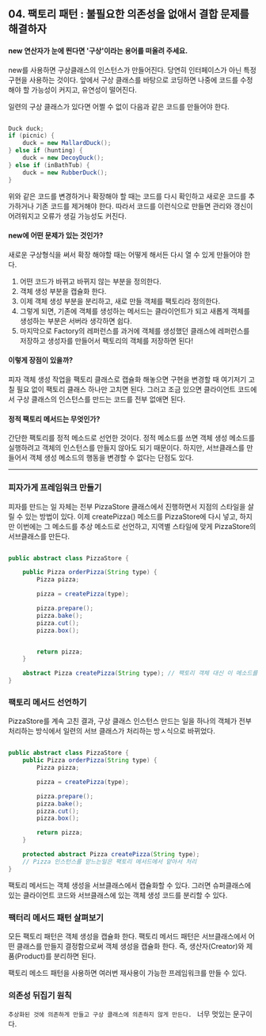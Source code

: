 ## 04. 팩토리 패턴 : 불필요한 의존성을 없애서 결합 문제를 해결하자

#### new 연산자가 눈에 띈다면 '구상'이라는 용어를 떠올려 주세요.

new를 사용하면 구상클래스의 인스턴스가 만들어진다. 당연히 인터페이스가 아닌 특정 구현을 사용하는 것이다. 앞에서 구상 클래스를 바탕으로 코딩하면 나중에 코드를 수정해야 할 가능성이 커지고, 유연성이 떨어진다.

일련의 구상 클래스가 있다면 어쩔 수 없이 다음과 같은 코드를 만들어야 한다.

```java

Duck duck;
if (picnic) {
    duck = new MallardDuck();
} else if (hunting) {
    duck = new DecoyDuck();
} else if (inBathTub) {
    duck = new RubberDuck();
}
```


위와 같은 코드를 변경하거나 확장해야 할 때는 코드를 다시 확인하고 새로운 코드를 추가하거나 기존 코드를 제거해야 한다. 따라서 코드를 이런식으로 만들면 관리와 갱신이 어려워지고 오류가 생길 가능성도 커진다.


#### new에 어떤 문제가 있는 것인가?

새로운 구상형식을 써서 확장 해야할 때는 어떻게 해서든 다시 열 수 있게 만들어야 한다.

1. 어떤 코드가 바뀌고 바뀌지 않는 부분을 정의한다.
2. 객체 생성 부분을 캡슐화 한다.
3. 이제 객체 생성 부분을 분리하고, 새로 만들 객체를 팩토리라 정의한다.
4. 그렇게 되면, 기존에 객체를 생성하는 메서드는 클라이언트가 되고 새롭게 객체를 생성하는 부분은 서버라 생각하면 쉽다.
5. 마지막으로 Factory의 레퍼런스를 과거에 객체를 생성했던 클래스에 레퍼런스를 저장하고 생성자를 만들어서 팩토리의 객체를 저장하면 된다!

#### 이렇게 장점이 있을까?

피자 객체 생성 작업을 팩토리 클래스로 캡슐화 해놓으면 구현을 변경할 때 여기저기 고칠 필요 없이 팩토리 클래스 하나만 고치면 된다. 그러고 조금 있으면 클라이언트 코드에서 구상 클래스의 인스턴스를 만드는 코드를 전부 없애면 된다.

#### 정적 팩토리 메서드는 무엇인가?

간단한 팩토리를 정적 메소드로 선언한 것이다. 정적 메소드를 쓰면 객체 생성 메소드를 실행하려고 객체의 인스턴스를 만들지 않아도 되기 때문이다. 하지만, 서브클래스를 만들어서 객체 생성 메소드의 행동을 변경할 수 없다는 단점도 있다.

___

### 피자가게 프레임워크 만들기

피자를 만드는 일 자체는 전부 PizzaStore 클래스에서 진행하면서 지점의 스타일을 살릴 수 있는 방법이 있다.
이제 createPizza() 메소드를 PizzaStore에 다시 넣고, 하지만 이번에는 그 메소드를 추상 메소드로 선언하고, 지역별 스타일에 맞게 PizzaStore의 서브클래스를 만든다.

```java

public abstract class PizzaStore {

    public Pizza orderPizza(String type) {
        Pizza pizza;

        pizza = createPizza(type);

        pizza.prepare();
        pizza.bake();
        pizza.cut();
        pizza.box();


        return pizza;
    }

    abstract Pizza createPizza(String type); // 팩토리 객체 대신 이 메소드를 사용한다.
}
```

### 팩토리 메서드 선언하기

PizzaStore를 계속 고친 결과, 구상 클래스 인스턴스 만드는 일을 하나의 객체가 전부 처리하는 방식에서 일련의 서브 클래스가 처리하는 방ㅅ식으로 바뀌었다.

```java

public abstract class PizzaStore {
    public Pizza orderPizza(String type) {
        Pizza pizza;

        pizza = createPizza(type);

        pizza.prepare();
        pizza.bake();
        pizza.cut();
        pizza.box();

        return pizza;
    }

    protected abstract Pizza createPizza(String type);
    // Pizza 인스턴스를 맏느는일은 팩토리 메서드에서 맡아서 처리
}
```

팩토리 메서드는 객체 생성을 서브클래스에서 캡슐화할 수 있다. 그러면 슈퍼클래스에 있는 클라이언트 코드와 서브클래스에 있는 객체 생성 코드를 분리할 수 있다.

### 팩터리 메서드 패턴 살펴보기

모든 팩토리 패턴은 객체 생성을 캡슐화 한다. 팩토리 메서드 패턴은 서브클래스에서 어떤 클래스를 만들지 결정함으로써 객체 생성을 캡슐화 한다.
즉, 생산자(Creator)와 제품(Product)를 분리하면 된다.

팩토리 메소드 패턴을 사용하면 여러번 재사용이 가능한 프레임워크를 만들 수 있다.

### 의존성 뒤집기 원칙

`추상화된 것에 의존하게 만들고 구상 클래스에 의존하지 않게 만든다. `
너무 멋있는 문구이다.
